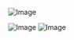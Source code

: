 ![Image](https://github.com/user-attachments/assets/e3830a27-dded-4d81-baa2-557db86e3984)

![Image](https://github.com/user-attachments/assets/9ddd3758-3ffb-4fd6-acc3-baa229c91b91)
![Image](https://github.com/user-attachments/assets/4bf55083-6a41-4ed3-a137-1eac5648b565)
